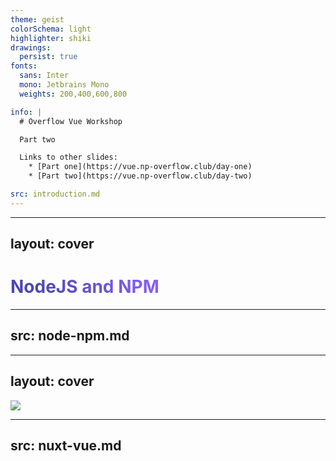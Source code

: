 ```yaml
---
theme: geist
colorSchema: light
highlighter: shiki
drawings:
  persist: true
fonts:
  sans: Inter
  mono: Jetbrains Mono
  weights: 200,400,600,800

info: |
  # Overflow Vue Workshop

  Part two

  Links to other slides:
    * [Part one](https://vue.np-overflow.club/day-one)
    * [Part two](https://vue.np-overflow.club/day-two)

src: introduction.md
---
```


---
layout: cover
---

# NodeJS and NPM

<style>
h1 {
  background-color: #4c46b1;
  background-image: linear-gradient(45deg, #4c46b1 10%, #8b62ff 50%);
  background-size: 100%;
  background-clip: text;
  -webkit-background-clip: text;
  -moz-background-clip: text;
  -webkit-text-fill-color: transparent;
  -moz-text-fill-color: transparent;
}
</style>

---
src: node-npm.md
---

---
layout: cover
---

<img class="w-100" src="https://api.iconify.design/logos:nuxt.svg"/>

---
src: nuxt-vue.md
---
